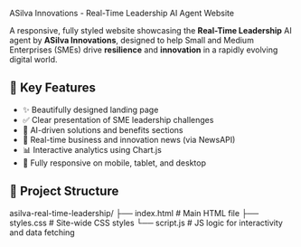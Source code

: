 ASilva Innovations - Real-Time Leadership AI Agent Website

A responsive, fully styled website showcasing the **Real-Time Leadership** AI agent by **ASilva Innovations**, designed to help Small and Medium Enterprises (SMEs) drive **resilience** and **innovation** in a rapidly evolving digital world.

## 🌟 Key Features

- ✨ Beautifully designed landing page
- ✅ Clear presentation of SME leadership challenges
- 🤖 AI-driven solutions and benefits sections
- 🔴 Real-time business and innovation news (via NewsAPI)
- 📊 Interactive analytics using Chart.js
- 📱 Fully responsive on mobile, tablet, and desktop

## 🔧 Project Structure
asilva-real-time-leadership/
├── index.html # Main HTML file
├── styles.css # Site-wide CSS styles
└── script.js # JS logic for interactivity and data fetching
